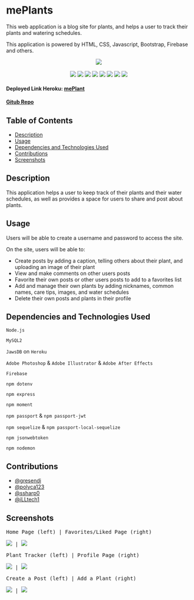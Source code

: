 # mePlants
This web application is a blog site for plants, and helps a user to track their plants and watering schedules.

This application is powered by HTML, CSS, Javascript, Bootstrap, Firebase and others. 

<p align="center">
 <img src="https://img.shields.io/github/repo-size/gresendi/mePlants">
 <br>
 <br>
 <img src="https://img.shields.io/badge/Javascript-yellow">
 <img src="https://img.shields.io/badge/-node.js-green">
 <img src="https://img.shields.io/badge/-MySQL-purple">
 <img src="https://img.shields.io/badge/-express npm-brown">
 <img src="https://img.shields.io/badge/-sequelize npm-blue">
 <img src="https://img.shields.io/badge/-passport npm-black">
 <img src="https://img.shields.io/badge/-dotenv npm-grey">
 <img src="https://img.shields.io/badge/-moment npm-pink">
</p>

#### Deployed Link Heroku: [mePlant](https://meplant.herokuapp.com/)

#### [Gitub Repo](https://github.com/gresendi/mePlants)

## Table of Contents

- [Description](#description)
- [Usage](#usage)
- [Dependencies and Technologies Used](#dependencies-and-technologies-used)
- [Contributions](#contributions)
- [Screenshots](#screenshots)

## Description
This application helps a user to keep track of their plants and their water schedules, as well as provides a space for users to share and post about plants.

## Usage
Users will be able to create a username and password to access the site. 

On the site, users will be able to: 

- Create posts by adding a caption, telling others about their plant, and uploading an image of their plant
- View and make comments on other users posts
- Favorite their own posts or other users posts to add to a favorites list
- Add and manage their own plants by adding nicknames, common names, care tips, images, and water schedules
- Delete their own posts and plants in their profile


## Dependencies and Technologies Used

`Node.js`

`MySQL2`

`JawsDB` on `Heroku`

`Adobe Photoshop` & `Adobe Illustrator` & `Adobe After Effects`

`Firebase`

`npm dotenv`

`npm express`

`npm moment`

`npm passport` & `npm passport-jwt`

`npm sequelize` & `npm passport-local-sequelize`

`npm jsonwebtoken`

`npm nodemon`

## Contributions

- [@gresendi](https://github.com/gresendi)
- [@polyca123](https://github.com/polyca123)
- [@ssharp0](https://github.com/ssharp0)
- [@iLLtech1](https://github.com/iLLtech1)

## Screenshots

<kbd>

Home Page (left) | Favorites/Liked Page (right)

![](/public/assets/image/screenHome.jpg) | ![](/public/assets/image/screen3.jpg)

Plant Tracker (left) | Profile Page (right)

![](/public/assets/image/screen2.jpg) | ![](/public/assets/image/screen5.jpg)

Create a Post (left) | Add a Plant (right)

![](/public/assets/image/screen4.jpg) | ![](/public/assets/image/screenAddPlant.jpg)

</kbd>
